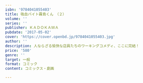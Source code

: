 ```yaml
---
isbn: '9784041055403'
title: 吸血バイト霧島くん　（２）
volume: ''
series: ''
publisher: ＫＡＤＯＫＡＷＡ
pubdate: '2017-05-02'
cover: 'https://cover.openbd.jp/9784041055403.jpg'
author: ''
description: 人ならざる愉快な店員たちのワーキングコメディ、ここに完結！
price: '580'
genre: ''
target: 一般
format: コミック
content: コミックス・劇画

---
```

